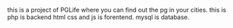 this is a project of PGLife where you can find out the pg in your cities.
this is php is backend 
html css and js is forentend.
mysql is database.
